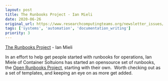 ```yaml
---
layout: post
title: The Runbooks Project - Ian Mieli
date: 2020-06-26
original_url: https://www.researchcomputingteams.org/newsletter_issues/0030
tags: ['systems', 'automation', 'documentation_writing']
priority: 3
---
```


<!-- markdownlint-disable MD033 -->
<!-- markdownlint-disable MD041 -->
<!-- markdownlint-disable MD049 -->

[The Runbooks Project](https://zwischenzugs.com/2020/06/25/the-runbooks-project/) - Ian Mieli

In an effort to help get people started with runbooks for operations, Ian Miele of Container Soltuions has started an opensource set of runbooks, the [Open Runbooks Project](https://containersolutions.github.io/runbooks/), starting with their own.  Worth checking out as a set of templates, and keeping an eye on as more get added.
